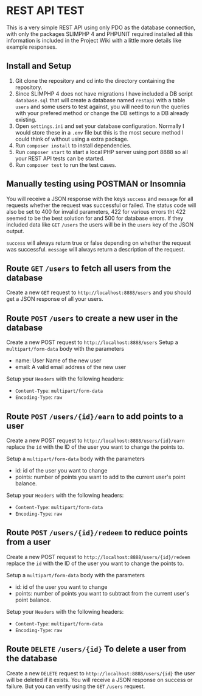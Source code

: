 # REST API TEST

This is a very simple REST API using only PDO as the database connection, with only the packages SLIMPHP 4 and PHPUNIT required installed all this information is included in the Project Wiki with a little more details like example responses. 

## Install and Setup

  1. Git clone the repository and cd into the directory containing the repository.
  2. Since SLIMPHP 4 does not have migrations I have included a DB script `database.sql` that will create a database named `restapi` with a table `users` and some users to test against, you will need to run the queries with your prefered method or change the DB settings to a DB already existing.
  3. Open `settings.ini` and set your database configuration. Normally I would store these in a `.env` file but this is the most secure method I could think of without using a extra package.
  4. Run `composer install` to install dependencies.
  5. Run `composer start` to start a local PHP server using port 8888 so all your REST API tests can be started.
  6. Run `composer test` to run the test cases.

## Manually testing using POSTMAN or Insomnia

You will receive a JSON response with the keys `success` and `message` for all requests whether the request was successful or failed. The status code will also be set to 400 for invalid parameters, 422 for various errors tht 422 seemed to be the best solution for and 500 for database errors. If they included data like `GET` `/users` the users will be in the `users` key of the JSON output. 

`success` will always return true or false depending on whether the request was successful.
`message` will always return a description of the request.

## Route `GET` `/users` to fetch all users from the database

Create a new `GET` request to `http://localhost:8888/users` and you should get a JSON response of all your users.

## Route `POST` `/users` to create a new user in the database

Create a new POST request to `http://localhost:8888/users`
Setup a `multipart/form-data` body with the parameters

- name: User Name of the new user
- email: A valid email address of the new user

Setup your `Headers` with the following headers:

- `Content-Type`: `multipart/form-data`
- `Encoding-Type`: `raw`

## Route `POST` `/users/{id}/earn` to add points to a user

Create a new POST request to `http://localhost:8888/users/{id}/earn` replace the `id` with the ID of the user you want to change the points to.

Setup a `multipart/form-data` body with the parameters

- id: id of the user you want to change
- points: number of points you want to add to the current user's point balance.

Setup your `Headers` with the following headers:

- `Content-Type`: `multipart/form-data`
- `Encoding-Type`: `raw`

## Route `POST` `/users/{id}/redeem` to reduce points from a user

Create a new POST request to `http://localhost:8888/users/{id}/redeem` replace the `id` with the ID of the user you want to change the points to.

Setup a `multipart/form-data` body with the parameters

- id: id of the user you want to change
- points: number of points you want to subtract from the current user's point balance.

Setup your `Headers` with the following headers:

- `Content-Type`: `multipart/form-data`
- `Encoding-Type`: `raw`

## Route `DELETE` `/users/{id}` To delete a user from the database

Create a new `DELETE` request to `http://localhost:8888/users/{id}` the user will be deleted if it exists. You will receive a JSON response on success or failure. But you can verify using the `GET` `/users` request.
